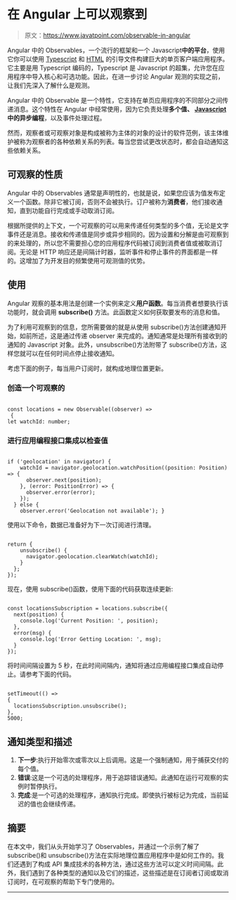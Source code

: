 # 在 Angular 上可以观察到

> 原文：<https://www.javatpoint.com/observable-in-angular>

Angular 中的 Observables，一个流行的框架和一个 Javascript**中的平台**，使用它你可以使用 [Typescript](https://www.javatpoint.com/typescript-tutorial) 和 [HTML](https://www.javatpoint.com/html-tutorial) 的引导文件构建巨大的单页客户端应用程序。它主要是用 Typescript 编码的，Typescript 是 Javascript 的超集，允许您在应用程序中导入核心和可选功能。因此，在进一步讨论 Angular 观测的实现之前，让我们先深入了解什么是观测。

Angular 中的 Observable 是一个特性，它支持在单页应用程序的不同部分之间传递消息。这个特性在 Angular 中经常使用，因为它负责处理**多个值、 [Javascript](https://www.javatpoint.com/javascript-tutorial) 中的异步编程**，以及事件处理过程。

然而，观察者或可观察对象是构成被称为主体的对象的设计的软件范例，该主体维护被称为观察者的各种依赖关系的列表。每当您尝试更改状态时，都会自动通知这些依赖关系。

## 可观察的性质

Angular 中的 Observables 通常是声明性的，也就是说，如果您应该为值发布定义一个函数。除非它被订阅，否则不会被执行。订户被称为**消费者**，他们接收通知，直到功能自行完成或手动取消订阅。

根据所提供的上下文，一个可观察的可以用来传递任何类型的多个值，无论是文字事件还是消息。接收和传递值是同步或异步相同的。因为设置和分解是由可观察到的来处理的，所以您不需要担心您的应用程序代码被订阅到消费者值或被取消订阅。无论是 HTTP 响应还是间隔计时器，监听事件和停止事件的界面都是一样的。这增加了为开发目的频繁使用可观测值的优势。

## 使用

Angular 观察的基本用法是创建一个实例来定义**用户函数**。每当消费者想要执行该功能时，就会调用 **subscribe()** 方法。此函数定义如何获取要发布的消息和值。

为了利用可观察到的信息，您所需要做的就是从使用 subscribe()方法创建通知开始，如前所述，这是通过传递 observer 来完成的。通知通常是处理所有接收到的通知的 Javascript 对象。此外，unsubscribe()方法附带了 subscribe()方法，这样您就可以在任何时间点停止接收通知。

考虑下面的例子，每当用户订阅时，就构成地理位置更新。

### 创造一个可观察的

```

const locations = new Observable((observer) =>
 {
let watchId: number;

```

### 进行应用编程接口集成以检查值

```

if ('geolocation' in navigator) {
    watchId = navigator.geolocation.watchPosition((position: Position) => {
      observer.next(position);
    }, (error: PositionError) => {
      observer.error(error);
    });
  } else {
    observer.error('Geolocation not available'); }

```

使用以下命令，数据已准备好为下一次订阅进行清理。

```

return {
    unsubscribe() {
      navigator.geolocation.clearWatch(watchId);
    }
  };
});

```

现在，使用 subscribe()函数，使用下面的代码获取连续更新:

```

const locationsSubscription = locations.subscribe({
  next(position) {
    console.log('Current Position: ', position);
  },
  error(msg) {
    console.log('Error Getting Location: ', msg);
  }
});

```

将时间间隔设置为 5 秒，在此时间间隔内，通知将通过应用编程接口集成自动停止。请参考下面的代码。

```

setTimeout(() => 
{
  locationsSubscription.unsubscribe();
}, 
5000;

```

## 通知类型和描述

1.  **下一步**:执行开始零次或零次以上后调用。这是一个强制通知，用于捕获交付的每个值。
2.  **错误**:这是一个可选的处理程序，用于追踪错误通知。此通知在运行可观察的实例时暂停执行。
3.  **完成**:是一个可选的处理程序，通知执行完成。即使执行被标记为完成，当前延迟的值也会继续传递。

## 摘要

在本文中，我们从头开始学习了 Observables，并通过一个示例了解了 subscribe()和 unsubscribe()方法在实际地理位置应用程序中是如何工作的。我们还遇到了构成 API 集成技术的各种方法，通过这些方法可以定义时间间隔。此外，我们遇到了各种类型的通知以及它们的描述，这些描述是在订阅者订阅或取消订阅时，在可观察的帮助下专门使用的。

* * *